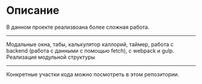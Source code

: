 # Описание
В данном проекте реализвоана более сложная работа. <br>
<hr>

Модальные окна, табы, калькулятор каллорий, таймер, работа с backend (работа с данными c помощью fetch), с webpack и gulp.
Реализация модульной структуры <br>
<hr>

Конкретные участки кода можно посмотреть в этом репозитории. 

